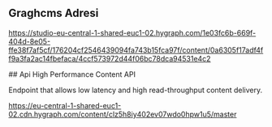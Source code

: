 
## Graghcms Adresi
https://studio-eu-central-1-shared-euc1-02.hygraph.com/1e03fc6b-669f-404d-8e05-ffe38f7af5cf/176204cf2546439094fa743b15fca97f/content/0a6305f17adf4ff9a3fa2ac14fbefaca/4ccf573972d44f06bc78dca94531e4c2



## Api
High Performance Content API

Endpoint that allows low latency and high read-throughput content delivery.

https://eu-central-1-shared-euc1-02.cdn.hygraph.com/content/clz5h8iy402ev07wdo0hpw1u5/master




